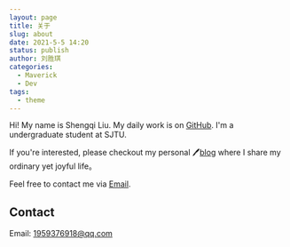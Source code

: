 ```yaml
---
layout: page
title: 关于
slug: about
date: 2021-5-5 14:20
status: publish
author: 刘胜琪
categories: 
  - Maverick
  - Dev
tags: 
  - theme
---
```


Hi! My name is Shengqi Liu. My daily work is on [GitHub](https://github.com/LSQsjtu). I'm a undergraduate student at SJTU.

If you're interested, please checkout my personal 🖊[blog](https://lsqsjtu.github.io/Blog) where I share my ordinary yet joyful life。

Feel free to contact me via [Email](mailto:liushengqilsq@gmail.com).


## Contact

Email: 1959376918@qq.com

<!-- Telegram：[AlanDecode](https://t.me/alandecode) -->